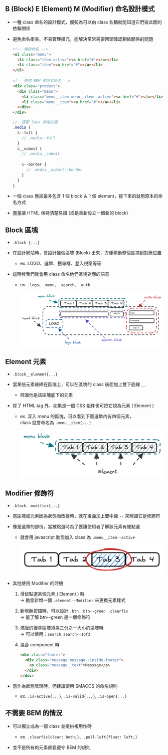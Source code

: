 ## B (Block) E (Element) M (Modifier) 命名設計模式

- 一種 class 命名的設計模式，優勢為可以由 class 名稱就能知道它們彼此間的依賴關係
- 避免命名衝突、不易管理擴充，能解決常常需要回頭確認相依關係的問題

  ```html
  <!-- 傳統命名 -->
  <ul class="menu">
    <li class="item active"><a href="#"></a></li>
    <li class="item"><a href="#"></a></li>
  </ul>

  <!-- 使用 BEM 的方式命名 -->
  <div class="product">
    <div class="menu">
      <li class="menu__item menu__item--active"><a href="#"></a></li>
      <li class="menu__item"><a href="#"></a></li>
    </div>
  </div>
  ```

  ```scss
  //  搭配 Sass 非常方便
  .media {
    &--full {
      // .media--full
    }
    &__submit {
      // .media__submit

      &--border {
        // .media__submit--border
      }
    }
  }
  ```

- 一個 class 應該最多包含 1 個 block ＆ 1 個 element，接下來的就用原本的命名方式
- 盡量讓 HTML 保持清楚易讀 (或是重新設立一個新的 block)

## Block 區塊

- `.block {...}`
- 在設計網站時，會設計幾個區塊 (Block) 出來，方便移動整個區塊到對應位置
  - ex. LOGO、選單、搜尋框、登入視窗等等
- 這時候我們就會用 class 命名他們區塊對應的語意

  - ex. `.logo`、`.menu`、`.search`、`.auth`

    <img src="./img/css_bem-block.png" alt="bem-block" width="500">

## Element 元素

- `.block__element{...}`
- 當某些元素被綁在區塊上，可以在區塊的 class 後面加上雙下底線 `__`
  - 辨識他是該區塊底下的元素
- 除了 HTML tag 外，如果是一個 CSS 組件也可把它視為元素 ( Element )

  - ex. 深入 menu 的區塊，可以看到下圖選單內有四個元素，<br>class 就會命名為 `.menu__item{...}`

    <img src="./img/css_bem-element.png" alt="bem-element" width="500">

## Modifier 修飾符

- `.block--modifier{...}`
- 當區塊或元素因為狀態而改變時，就在後面加上雙中線 `--` 來辨識它是修飾符
- 像是選單的部份，當被點選時為了要讓使用者了解該元素有被點選

  - 就會用 javascript 動態加入 class 為 `.menu__item--active`

    <img src="./img/css_bem-modifier.png" alt="bem-modifier" width="500">

- 其他使用 Modifier 的時機

  1. 滑鼠點選某個元素 ( Element ) 時<br> → 動態新增一個 `.element--Modifier` 來更換元素樣式
  2. 新增新按鈕時，可以設計 `.btn .btn--green .clearfix`<br> → 能了解 btn--green 是一個修飾符
  3. 滿版的搜尋區塊須為三分之一大小的區塊時<br> → 可以使用：`search search--1of3`
  4. 混合 component 時

     ```html
     <div class="footer">
       <div class="message message--inside-footer">
         <p class="message__text">Message</p>
       </div>
     </div>
     ```

- 當作為狀態管理時，仍建議使用 SMACCS 的命名規則
  - ex. `.is-active{...}`, `.is-valid{...}`, `.is-open{...}`

## 不需要 BEM 的情況

- 可以獨立成為一個 class 並提供複用性時

  - ex. `.clearfix{clear: both;}`、`.pull-left{float: left;}`

- 並不是所有的元素都要遵守 BEM 的規則

